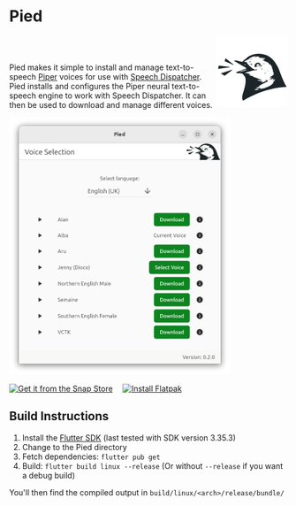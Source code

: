 # Pied
<p>
<img alt="A happy little pied wagtail" src="https://github.com/Elleo/pied/blob/main/assets/icon.png?raw=true" width=128 height=auto align="right" />
<br /><br />

Pied makes it simple to install and manage text-to-speech <a href="https://github.com/rhasspy/piper">Piper</a> voices for use with <a href="https://freebsoft.org/speechd">Speech Dispatcher</a>. Pied installs and configures the Piper neural text-to-speech engine to work with Speech Dispatcher. It can then be used to download and manage different voices.

<img alt="A screenshot showing the voice selection page in Pied" src="https://github.com/Elleo/pied/blob/main/screenshots/screenshot.png?raw=true" width=400 height=auto />

<a href="https://snapcraft.io/pied"><img alt="Get it from the Snap Store" src="https://snapcraft.io/static/images/badges/en/snap-store-black.svg" /></a> <a href="https://github.com/Elleo/pied/releases/download/v0.3.1/com.mikeasoft.pied.flatpak"><img alt="Install Flatpak" src="https://pied.mikeasoft.com/images/install_flatpak.svg" style='height: 56px; width: auto; margin-left: 1em;' /></a>

</p>

## Build Instructions

1. Install the [Flutter SDK](https://docs.flutter.dev/install) (last tested with SDK version 3.35.3)
2. Change to the Pied directory
3. Fetch dependencies: `flutter pub get`
4. Build: `flutter build linux --release` (Or without `--release` if you want a debug build)

You'll then find the compiled output in `build/linux/<arch>/release/bundle/`

